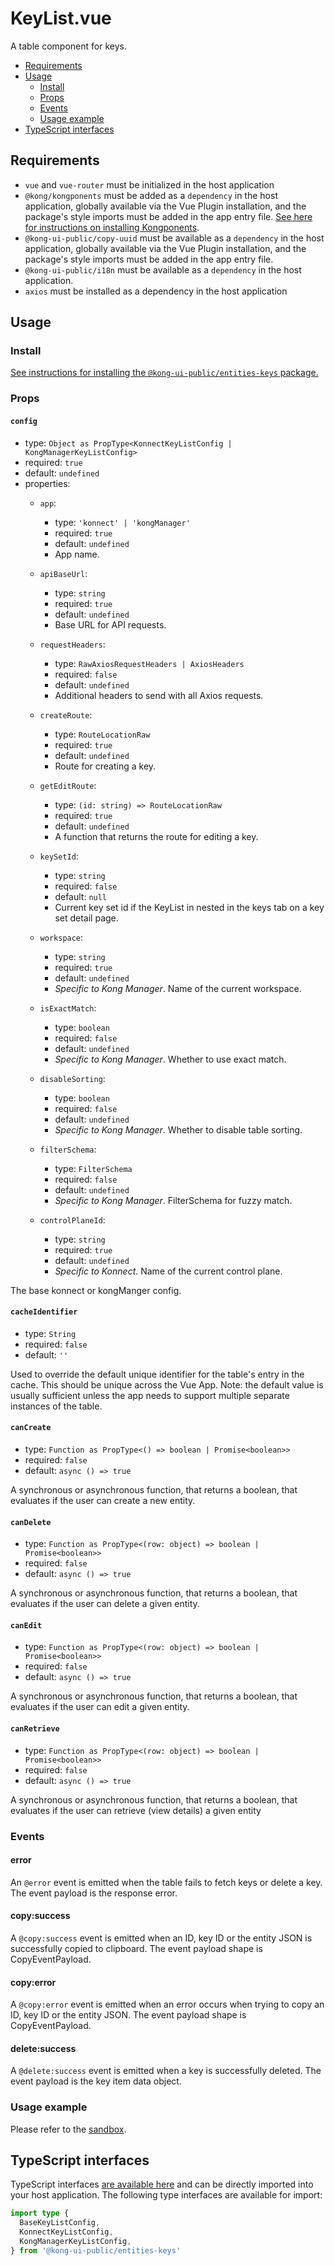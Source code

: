 # KeyList.vue

A table component for keys.

- [Requirements](#requirements)
- [Usage](#usage)
  - [Install](#install)
  - [Props](#props)
  - [Events](#events)
  - [Usage example](#usage-example)
- [TypeScript interfaces](#typescript-interfaces)

## Requirements

- `vue` and `vue-router` must be initialized in the host application
- `@kong/kongponents` must be added as a `dependency` in the host application, globally available via the Vue Plugin installation, and the package's style imports must be added in the app entry file. [See here for instructions on installing Kongponents](https://kongponents.konghq.com/#globally-install-all-kongponents).
- `@kong-ui-public/copy-uuid` must be available as a `dependency` in the host application, globally available via the Vue Plugin installation, and the package's style imports must be added in the app entry file.
- `@kong-ui-public/i18n` must be available as a `dependency` in the host application.
- `axios` must be installed as a dependency in the host application

## Usage

### Install

[See instructions for installing the `@kong-ui-public/entities-keys` package.](../README.md#install)

### Props

#### `config`

- type: `Object as PropType<KonnectKeyListConfig | KongManagerKeyListConfig>`
- required: `true`
- default: `undefined`
- properties:
  - `app`:
    - type: `'konnect' | 'kongManager'`
    - required: `true`
    - default: `undefined`
    - App name.

  - `apiBaseUrl`:
    - type: `string`
    - required: `true`
    - default: `undefined`
    - Base URL for API requests.

  - `requestHeaders`:
    - type: `RawAxiosRequestHeaders | AxiosHeaders`
    - required: `false`
    - default: `undefined`
    - Additional headers to send with all Axios requests.

  - `createRoute`:
    - type: `RouteLocationRaw`
    - required: `true`
    - default: `undefined`
    - Route for creating a key.

  - `getEditRoute`:
    - type: `(id: string) => RouteLocationRaw`
    - required: `true`
    - default: `undefined`
    - A function that returns the route for editing a key.

  - `keySetId`:
    - type: `string`
    - required: `false`
    - default: `null`
    - Current key set id if the KeyList in nested in the keys tab on a key set detail page.

  - `workspace`:
    - type: `string`
    - required: `true`
    - default: `undefined`
    - *Specific to Kong Manager*. Name of the current workspace.

  - `isExactMatch`:
    - type: `boolean`
    - required: `false`
    - default: `undefined`
    - *Specific to Kong Manager*. Whether to use exact match.

  - `disableSorting`:
    - type: `boolean`
    - required: `false`
    - default: `undefined`
    - *Specific to Kong Manager*. Whether to disable table sorting.

  - `filterSchema`:
    - type: `FilterSchema`
    - required: `false`
    - default: `undefined`
    - *Specific to Kong Manager*. FilterSchema for fuzzy match.

  - `controlPlaneId`:
    - type: `string`
    - required: `true`
    - default: `undefined`
    - *Specific to Konnect*. Name of the current control plane.

The base konnect or kongManger config.

#### `cacheIdentifier`

- type: `String`
- required: `false`
- default: `''`

Used to override the default unique identifier for the table's entry in the cache. This should be unique across the Vue App.
Note: the default value is usually sufficient unless the app needs to support multiple separate instances of the table.

#### `canCreate`

- type: `Function as PropType<() => boolean | Promise<boolean>>`
- required: `false`
- default: `async () => true`

A synchronous or asynchronous function, that returns a boolean, that evaluates if the user can create a new entity.

#### `canDelete`

- type: `Function as PropType<(row: object) => boolean | Promise<boolean>>`
- required: `false`
- default: `async () => true`

A synchronous or asynchronous function, that returns a boolean, that evaluates if the user can delete a given entity.

#### `canEdit`

- type: `Function as PropType<(row: object) => boolean | Promise<boolean>>`
- required: `false`
- default: `async () => true`

A synchronous or asynchronous function, that returns a boolean, that evaluates if the user can edit a given entity.

#### `canRetrieve`

- type: `Function as PropType<(row: object) => boolean | Promise<boolean>>`
- required: `false`
- default: `async () => true`

A synchronous or asynchronous function, that returns a boolean, that evaluates if the user can retrieve (view details) a given entity

### Events

#### error

An `@error` event is emitted when the table fails to fetch keys or delete a key. The event payload is the response error.

#### copy:success

A `@copy:success` event is emitted when an ID, key ID or the entity JSON is successfully copied to clipboard. The event payload shape is CopyEventPayload.

#### copy:error

A `@copy:error` event is emitted when an error occurs when trying to copy an ID, key ID or the entity JSON. The event payload shape is CopyEventPayload.

#### delete:success

A `@delete:success` event is emitted when a key is successfully deleted. The event payload is the key item data object.

### Usage example

Please refer to the [sandbox](../sandbox/pages/KeyListPage.vue).

## TypeScript interfaces

TypeScript interfaces [are available here](https://github.com/Kong/public-ui-components/blob/main/packages/entities/entities-keys/src/types/key-list.ts) and can be directly imported into your host application. The following type interfaces are available for import:

```ts
import type {
  BaseKeyListConfig,
  KonnectKeyListConfig,
  KongManagerKeyListConfig,
} from '@kong-ui-public/entities-keys'
```

